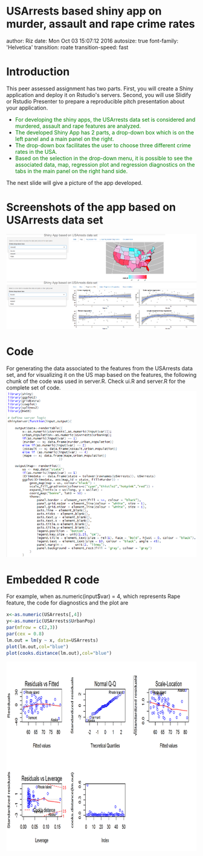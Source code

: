USArrests based shiny app on murder, assault and rape crime rates
========================================================
author: Riz
date: Mon Oct 03 15:07:12 2016
autosize: true
font-family: 'Helvetica'
transition: roate
transition-speed: fast


Introduction
========================================================

This peer assessed assignment has two parts. First, you will create a Shiny application and deploy it on Rstudio's servers. Second, you will use Slidify or Rstudio Presenter to prepare a reproducible pitch presentation about your application.

- <span style="font-weight; color:green;">For developing the shiny apps, the USArrests data set is considered and murdered, assault and rape features are analyzed.</span> 
- <span style="font-weight; color:green;">The developed Shiny App has 2 parts, a drop-down box which is on the left panel and a main panel on the right.</span> 
- <span style="font-weight; color:green;">The drop-down box facilitates the user to choose three different crime rates in the USA.</span> 
- <span style="font-weight; color:green;">Based on the selection in the drop-down menu, it is possible to see the associated data, map, regression plot and regression diagnostics on the tabs in the main panel on the right hand side.</span>

The next slide will give a picture of the app developed.

Screenshots of the app based on USArrests data set
========================================================
<img src="Screenshot1.png" style="background-color:transparent; border:0px; box-shadow:none;"></img>

Code 
========================================================
For generating the data associated to the features from the USArrests data set, and for visualizing it on the US map based on the features, the following chunk of the code was used in server.R. Check ui.R and server.R for the complete set of code. 
![fig.width=8, fig.height=4.5](screenshot2.png)

Embedded R code 
========================================================
For example, when as.numeric(input$var) = 4, which represents Rape feature, the code for diagnostics and the plot are

```r
x<-as.numeric(USArrests[,4])
y<-as.numeric(USArrests$UrbanPop)
par(mfrow = c(2,3))
par(cex = 0.8)
lm.out = lm(y ~ x, data=USArrests)
plot(lm.out,col="blue")
plot(cooks.distance(lm.out),col="blue")
```

<img src="Rpresentation-figure/unnamed-chunk-1-1.png" title="plot of chunk unnamed-chunk-1" alt="plot of chunk unnamed-chunk-1" width="800px" height="500px" style="display: block; margin: auto;" />
